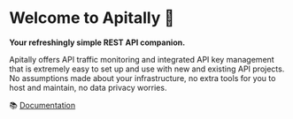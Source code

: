 # Welcome to Apitally 👋

**Your refreshingly simple REST API companion.**

Apitally offers API traffic monitoring and integrated API key management that is extremely easy to set up and use with new and existing API projects.
No assumptions made about your infrastructure, no extra tools for you to host and maintain, no data privacy worries.

📚 [Documentation](https://docs.apitally.io)
